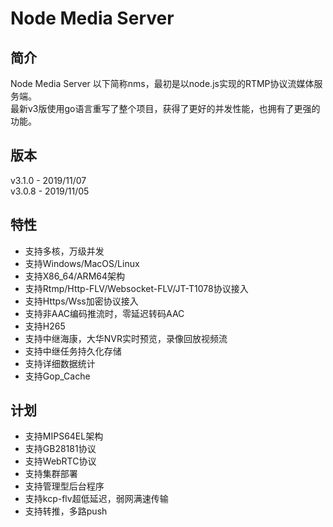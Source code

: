 # Node Media Server
## 简介
Node Media Server 以下简称nms，最初是以node.js实现的RTMP协议流媒体服务端。  
最新v3版使用go语言重写了整个项目，获得了更好的并发性能，也拥有了更强的功能。

## 版本
v3.1.0 - 2019/11/07  
v3.0.8 - 2019/11/05

## 特性
* 支持多核，万级并发
* 支持Windows/MacOS/Linux 
* 支持X86_64/ARM64架构
* 支持Rtmp/Http-FLV/Websocket-FLV/JT-T1078协议接入
* 支持Https/Wss加密协议接入
* 支持非AAC编码推流时，零延迟转码AAC
* 支持H265
* 支持中继海康，大华NVR实时预览，录像回放视频流
* 支持中继任务持久化存储
* 支持详细数据统计
* 支持Gop_Cache

## 计划
* 支持MIPS64EL架构
* 支持GB28181协议
* 支持WebRTC协议
* 支持集群部署
* 支持管理型后台程序
* 支持kcp-flv超低延迟，弱网满速传输
* 支持转推，多路push
